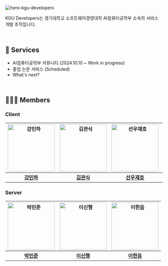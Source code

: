 ![hero-kgu-developers](https://github.com/user-attachments/assets/04c94a25-9456-43c6-a9b5-5f1e2f58b842)

KGU Developers는 경기대학교 소프트웨어경영대학 AI컴퓨터공학부 소속의 서비스 개발 조직입니다.

&nbsp;

## 🚀 Services
- AI컴퓨터공학부 커뮤니티 (2024.10.10 ~ Work in progress)
- 졸업 논문 서비스 (Scheduled)
- What's next?

&nbsp;

## 👨🏻‍💻 Members
### Client
|[<img src="https://avatars.githubusercontent.com/m2na7" alt="강민하" width="150" />](https://github.com/m2na7)|[<img src="https://avatars.githubusercontent.com/gwansikk" alt="김관식" width="150" />](https://github.com/gwansikk)|[<img src="https://avatars.githubusercontent.com/SunwooJaeho" alt="선우재호" width="150" />](https://github.com/SunwooJaeho)|[<img src="https://avatars.githubusercontent.com/wontory" alt="조성원" width="150" />](https://github.com/wontory)|
|:---:|:---:|:---:|:---:|
| [**강민하**](https://github.com/m2na7) | [**김관식**](https://github.com/gwansikk) | [**선우재호**](https://github.com/SunwooJaeho) | [**조성원**](https://github.com/wontory) |

### Server
|[<img src="https://avatars.githubusercontent.com/minjo-on" alt="박민준" width="150" />](https://github.com/minjo-on)|[<img src="https://avatars.githubusercontent.com/LeeShinHaeng" alt="이신행" width="150" />](https://github.com/LeeShinHaeng)|[<img src="https://avatars.githubusercontent.com/LeeHanEum" alt="이한음" width="150" />](https://github.com/LeeHanEum)|
|:---:|:---:|:---:|
| [**박민준**](https://github.com/minjo-on) | [**이신행**](https://github.com/gwansikk) | [**이한음**](https://github.com/LeeHanEum) |

